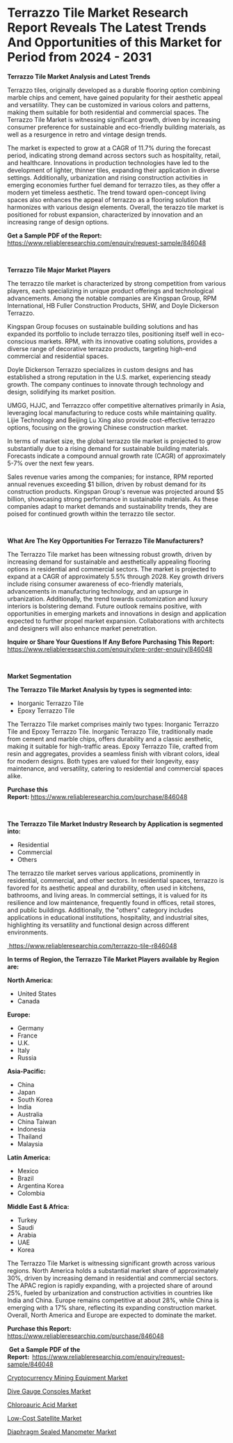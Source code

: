 <p><h1>Terrazzo Tile Market Research Report Reveals The Latest Trends And Opportunities of this Market for Period from 2024 - 2031</h1></p><p><strong>Terrazzo Tile Market Analysis and Latest Trends</strong></p>
<p><p>Terrazzo tiles, originally developed as a durable flooring option combining marble chips and cement, have gained popularity for their aesthetic appeal and versatility. They can be customized in various colors and patterns, making them suitable for both residential and commercial spaces. The Terrazzo Tile Market is witnessing significant growth, driven by increasing consumer preference for sustainable and eco-friendly building materials, as well as a resurgence in retro and vintage design trends.</p><p>The market is expected to grow at a CAGR of 11.7% during the forecast period, indicating strong demand across sectors such as hospitality, retail, and healthcare. Innovations in production technologies have led to the development of lighter, thinner tiles, expanding their application in diverse settings. Additionally, urbanization and rising construction activities in emerging economies further fuel demand for terrazzo tiles, as they offer a modern yet timeless aesthetic. The trend toward open-concept living spaces also enhances the appeal of terrazzo as a flooring solution that harmonizes with various design elements. Overall, the terazzo tile market is positioned for robust expansion, characterized by innovation and an increasing range of design options.</p></p>
<p><strong>Get a Sample PDF of the Report:&nbsp;</strong> <a href="https://www.reliableresearchiq.com/enquiry/request-sample/846048?utm_campaign=1144&utm_medium=2&utm_source=Github&utm_content=ia&utm_term=11112024&utm_id=terrazzo-tile">https://www.reliableresearchiq.com/enquiry/request-sample/846048</a></p>
<p>&nbsp;</p>
<p><strong>Terrazzo Tile Major Market Players</strong></p>
<p><p>The terrazzo tile market is characterized by strong competition from various players, each specializing in unique product offerings and technological advancements. Among the notable companies are Kingspan Group, RPM International, HB Fuller Construction Products, SHW, and Doyle Dickerson Terrazzo. </p><p>Kingspan Group focuses on sustainable building solutions and has expanded its portfolio to include terrazzo tiles, positioning itself well in eco-conscious markets. RPM, with its innovative coating solutions, provides a diverse range of decorative terrazzo products, targeting high-end commercial and residential spaces. </p><p>Doyle Dickerson Terrazzo specializes in custom designs and has established a strong reputation in the U.S. market, experiencing steady growth. The company continues to innovate through technology and design, solidifying its market position. </p><p>UMGG, HJJC, and Terrazzco offer competitive alternatives primarily in Asia, leveraging local manufacturing to reduce costs while maintaining quality. Lijie Technology and Beijing Lu Xing also provide cost-effective terrazzo options, focusing on the growing Chinese construction market.</p><p>In terms of market size, the global terrazzo tile market is projected to grow substantially due to a rising demand for sustainable building materials. Forecasts indicate a compound annual growth rate (CAGR) of approximately 5-7% over the next few years. </p><p>Sales revenue varies among the companies; for instance, RPM reported annual revenues exceeding $1 billion, driven by robust demand for its construction products. Kingspan Group's revenue was projected around $5 billion, showcasing strong performance in sustainable materials. As these companies adapt to market demands and sustainability trends, they are poised for continued growth within the terrazzo tile sector.</p></p>
<p>&nbsp;</p>
<p><strong>What Are The Key Opportunities For Terrazzo Tile Manufacturers?</strong></p>
<p><p>The Terrazzo Tile market has been witnessing robust growth, driven by increasing demand for sustainable and aesthetically appealing flooring options in residential and commercial sectors. The market is projected to expand at a CAGR of approximately 5.5% through 2028. Key growth drivers include rising consumer awareness of eco-friendly materials, advancements in manufacturing technology, and an upsurge in urbanization. Additionally, the trend towards customization and luxury interiors is bolstering demand. Future outlook remains positive, with opportunities in emerging markets and innovations in design and application expected to further propel market expansion. Collaborations with architects and designers will also enhance market penetration.</p></p>
<p><strong>Inquire or Share Your Questions If Any Before Purchasing This Report:</strong> <a href="https://www.reliableresearchiq.com/enquiry/pre-order-enquiry/846048?utm_campaign=1144&utm_medium=2&utm_source=Github&utm_content=ia&utm_term=11112024&utm_id=terrazzo-tile">https://www.reliableresearchiq.com/enquiry/pre-order-enquiry/846048</a></p>
<p>&nbsp;</p>
<p><strong>Market Segmentation</strong></p>
<p><strong>The Terrazzo Tile Market Analysis by types is segmented into:</strong></p>
<p><ul><li>Inorganic Terrazzo Tile</li><li>Epoxy Terrazzo Tile</li></ul></p>
<p><p>The Terrazzo Tile market comprises mainly two types: Inorganic Terrazzo Tile and Epoxy Terrazzo Tile. Inorganic Terrazzo Tile, traditionally made from cement and marble chips, offers durability and a classic aesthetic, making it suitable for high-traffic areas. Epoxy Terrazzo Tile, crafted from resin and aggregates, provides a seamless finish with vibrant colors, ideal for modern designs. Both types are valued for their longevity, easy maintenance, and versatility, catering to residential and commercial spaces alike.</p></p>
<p><strong>Purchase this Report:&nbsp;</strong><a href="https://www.reliableresearchiq.com/purchase/846048?utm_campaign=1144&utm_medium=2&utm_source=Github&utm_content=ia&utm_term=11112024&utm_id=terrazzo-tile">https://www.reliableresearchiq.com/purchase/846048</a></p>
<p>&nbsp;</p>
<p><strong>The Terrazzo Tile Market Industry Research by Application is segmented into:</strong></p>
<p><ul><li>Residential</li><li>Commercial</li><li>Others</li></ul></p>
<p><p>The terrazzo tile market serves various applications, prominently in residential, commercial, and other sectors. In residential spaces, terrazzo is favored for its aesthetic appeal and durability, often used in kitchens, bathrooms, and living areas. In commercial settings, it is valued for its resilience and low maintenance, frequently found in offices, retail stores, and public buildings. Additionally, the "others" category includes applications in educational institutions, hospitality, and industrial sites, highlighting its versatility and functional design across different environments.</p></p>
<p><a href="https://www.reliableresearchiq.com/terrazzo-tile-r846048?utm_campaign=1144&utm_medium=2&utm_source=Github&utm_content=ia&utm_term=11112024&utm_id=terrazzo-tile">&nbsp;https://www.reliableresearchiq.com/terrazzo-tile-r846048</a></p>
<p><strong>In terms of Region, the Terrazzo Tile Market Players available by Region are:</strong></p>
<p>
    <p> <strong> North America: </strong>
        <ul>
            <li>United States</li>
            <li>Canada</li>
        </ul>
        </p> 
    <p> <strong> Europe: </strong>
        <ul>
            <li>Germany</li>
            <li>France</li>
            <li>U.K.</li>
            <li>Italy</li>
            <li>Russia</li>
        </ul>
        </p> 
    <p> <strong> Asia-Pacific: </strong>
        <ul>
            <li>China</li>
            <li>Japan</li>
            <li>South Korea</li>
            <li>India</li>
            <li>Australia</li>
            <li>China Taiwan</li>
            <li>Indonesia</li>
            <li>Thailand</li>
            <li>Malaysia</li>
        </ul>
        </p> 
    <p> <strong> Latin America: </strong>
        <ul>
            <li>Mexico</li>
            <li>Brazil</li>
            <li>Argentina Korea</li>
            <li>Colombia</li>
        </ul>
        </p> 
    <p> <strong> Middle East & Africa: </strong>
        <ul>
            <li>Turkey</li>
            <li>Saudi</li>
            <li>Arabia</li>
            <li>UAE</li>
            <li>Korea</li>
        </ul>
    </p>
    </p>
<p><p>The Terrazzo Tile Market is witnessing significant growth across various regions. North America holds a substantial market share of approximately 30%, driven by increasing demand in residential and commercial sectors. The APAC region is rapidly expanding, with a projected share of around 25%, fueled by urbanization and construction activities in countries like India and China. Europe remains competitive at about 28%, while China is emerging with a 17% share, reflecting its expanding construction market. Overall, North America and Europe are expected to dominate the market.</p></p>
<p><strong>Purchase this Report: </strong><a href="https://www.reliableresearchiq.com/purchase/846048?utm_campaign=1144&utm_medium=2&utm_source=Github&utm_content=ia&utm_term=11112024&utm_id=terrazzo-tile">https://www.reliableresearchiq.com/purchase/846048</a></p>
<p>&nbsp;<strong>Get a Sample PDF of the Report:&nbsp;&nbsp;</strong><a href="https://www.reliableresearchiq.com/enquiry/request-sample/846048?utm_campaign=1144&utm_medium=2&utm_source=Github&utm_content=ia&utm_term=11112024&utm_id=terrazzo-tile">https://www.reliableresearchiq.com/enquiry/request-sample/846048</a></p>
<p><strong></strong></p>
<p><p><a href="https://issuu.com/reportprime-2/docs/cryptocurrency-mining-equipment-mar_f8590606cc601e?utm_campaign=1144&utm_medium=2&utm_source=Github&utm_content=ia&utm_term=11112024&utm_id=terrazzo-tile">Cryptocurrency Mining Equipment Market</a></p><p><a href="https://www.linkedin.com/pulse/dive-gauge-consoles-industry-forecast-market-shifts-strategic-ombpc?utm_campaign=1144&utm_medium=2&utm_source=Github&utm_content=ia&utm_term=11112024&utm_id=terrazzo-tile">Dive Gauge Consoles Market</a></p><p><a href="https://github.com/brindal51/Market-Research-Report-List-1/blob/main/chloroauric-acid-market.md?utm_campaign=1144&utm_medium=2&utm_source=Github&utm_content=ia&utm_term=11112024&utm_id=terrazzo-tile">Chloroauric Acid Market</a></p><p><a href="https://issuu.com/reportprime-2/docs/low-cost-satellite-market-size-2030_e49617656fd159?utm_campaign=1144&utm_medium=2&utm_source=Github&utm_content=ia&utm_term=11112024&utm_id=terrazzo-tile">Low-Cost Satellite Market</a></p><p><a href="https://www.linkedin.com/pulse/emerging-opportunities-challenges-global-diaphragm-sealed-manometer-ohzcc?utm_campaign=1144&utm_medium=2&utm_source=Github&utm_content=ia&utm_term=11112024&utm_id=terrazzo-tile">Diaphragm Sealed Manometer Market</a></p></p>